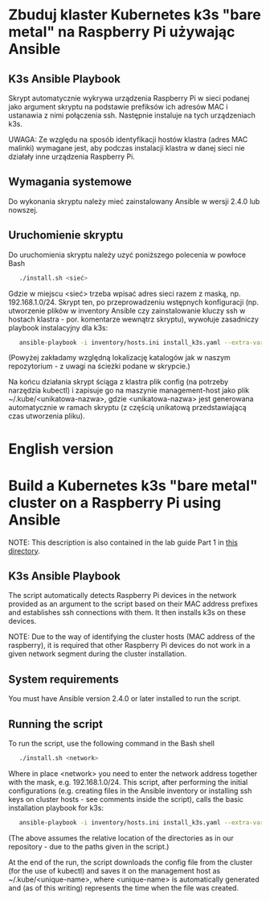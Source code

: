 # Zbuduj klaster Kubernetes k3s "bare metal" na Raspberry Pi używając Ansible
## K3s Ansible Playbook
Skrypt automatycznie wykrywa urządzenia Raspberry Pi w sieci podanej jako argument skryptu na podstawie prefiksów ich adresów MAC i ustanawia z nimi połączenia ssh. Następnie instaluje na tych urządzeniach k3s.

UWAGA: Ze względu na sposób identyfikacji hostów klastra (adres MAC malinki) wymagane jest, aby podczas instalacji klastra w danej sieci nie działały inne urządzenia Raspberry Pi.

## Wymagania systemowe
Do wykonania skryptu należy mieć zainstalowany Ansible w wersji 2.4.0 lub nowszej. 
## Uruchomienie skryptu
Do uruchomienia skryptu należy uzyć poniższego polecenia w powłoce Bash
```bash
   ./install.sh <sieć>
```
Gdzie w miejscu \<sieć\> trzeba wpisać adres sieci razem z maską, np. 192.168.1.0/24. Skrypt ten, po przeprowadzeniu wstępnych konfiguracji (np. utworzenie plików w inventory Ansible czy zainstalowanie kluczy ssh w hostach klastra - por. komentarze wewnątrz skryptu), wywołuje zasadniczy playbook instalacyjny dla k3s:

```bash
   ansible-playbook -i inventory/hosts.ini install_k3s.yaml --extra-vars "network=$NETWORK"
```

(Powyżej zakładamy względną lokalizację katalogów jak w naszym repozytorium - z uwagi na ścieżki podane w skrypcie.) 

Na końcu działania skrypt ściąga z klastra plik config (na potrzeby narzędzia kubectl) i zapisuje go na maszynie management-host jako plik ~/.kube/\<unikatowa-nazwa\>, gdzie \<unikatowa-nazwa\> jest generowana automatycznie w ramach skryptu (z częścią unikatową przedstawiającą czas utworzenia pliku).

# English version

# Build a Kubernetes k3s "bare metal" cluster on a Raspberry Pi using Ansible

NOTE: This description is also contained in the lab guide Part 1 in [this directory](../instrukcje).

## K3s Ansible Playbook
The script automatically detects Raspberry Pi devices in the network provided as an argument to the script based on their MAC address prefixes and establishes ssh connections with them. It then installs k3s on these devices.

NOTE: Due to the way of identifying the cluster hosts (MAC address of the raspberry), it is required that other Raspberry Pi devices do not work in a given network segment during the cluster installation.

## System requirements
You must have Ansible version 2.4.0 or later installed to run the script.
## Running the script
To run the script, use the following command in the Bash shell
```bash
   ./install.sh <network>
```
Where in place \<network\> you need to enter the network address together with the mask, e.g. 192.168.1.0/24. This script, after performing the initial configurations (e.g. creating files in the Ansible inventory or installing ssh keys on cluster hosts - see comments inside the script), calls the basic installation playbook for k3s:

```bash
   ansible-playbook -i inventory/hosts.ini install_k3s.yaml --extra-vars "network=$NETWORK"
```

(The above assumes the relative location of the directories as in our repository - due to the paths given in the script.)

At the end of the run, the script downloads the config file from the cluster (for the use of kubectl) and saves it on the management host as ~/.kube/\<unique-name\>, where \<unique-name\> is automatically generated and (as of this writing) represents the time when the file was created.
